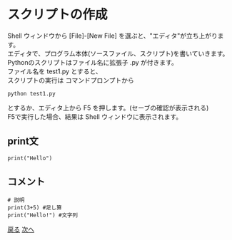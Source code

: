 # スクリプトの作成

Shell ウィンドウから [File]-[New File] を選ぶと、"エディタ"が立ち上がります。  
エディタで、プログラム本体(ソースファイル、スクリプト)を書いていきます。  
Pythonのスクリプトはファイル名に拡張子 .py が付きます。  
ファイル名を test1.py とすると、  
スクリプトの実行は コマンドプロンプトから

```
python test1.py
```
とするか、エディタ上から F5 を押します。(セーブの確認が表示される)  
F5で実行した場合、結果は Shell ウィンドウに表示されます。

## print文
```
print("Hello")
```
## コメント
```
# 説明
print(3+5) #足し算
print("Hello!") #文字列
```

[戻る](./README.md) [次へ](operator.md)
